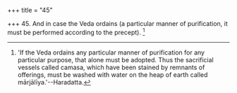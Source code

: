 +++
title = "45"

+++
45. And in case the Veda ordains (a particular manner of purification, it must be performed according to the precept). [^37] 


[^37]:  'If the Veda ordains any particular manner of purification for any particular purpose, that alone must be adopted. Thus the sacrificial vessels called camasa, which have been stained by remnants of offerings, must be washed with water on the heap of earth called mārjālīya.'--Haradatta.
